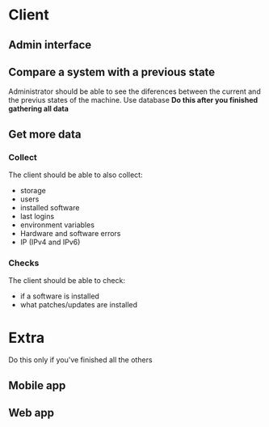 # Client

## Admin interface
## Compare a system with a previous state
Administrator should be able to see the diferences between the current and the previus states of the machine. Use database
**Do this after you finished gathering all data**

## Get more data
### Collect
The client should be able to also collect:
* storage
* users
* installed software
* last logins
* environment variables
* Hardware and software errors
* IP (IPv4 and IPv6)

### Checks
The client should be able to check:
* if a software is installed
* what patches/updates are installed

# Extra
Do this only if you've finished all the others
## Mobile app
## Web app